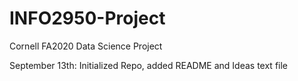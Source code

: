 # INFO2950-Project
Cornell FA2020 Data Science Project 

September 13th: Initialized Repo, added README and Ideas text file
